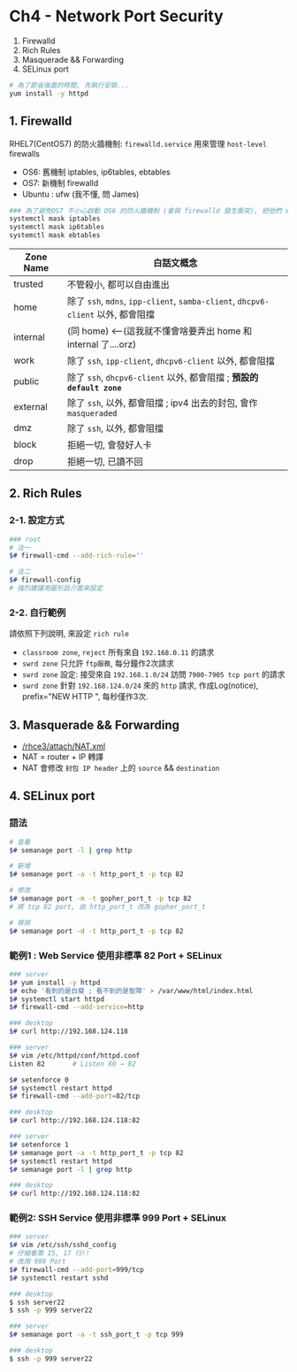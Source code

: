 # Ch4  - Network Port Security

1. Firewalld
2. Rich Rules
3. Masquerade && Forwarding
4. SELinux port

```sh
# 為了節省後面的時間, 先執行安裝...
yum install -y httpd
```

## 1. Firewalld

RHEL7(CentOS7) 的防火牆機制: `firewalld.service` 用來管理 `host-level` firewalls

- OS6: 舊機制 iptables, ip6tables, ebtables
- OS7: 新機制 firewalld
- Ubuntu : ufw (我不懂, 問 James)

```sh
### 為了避免OS7 不小心啟動 OS6 的防火牆機制 (會與 firewalld 發生衝突), 把他們 mask 掉
systemctl mask iptables
systemctl mask ip6tables
systemctl mask ebtables
```

Zone Name | 白話文概念
--------- | ----------
trusted   | 不管殺小, 都可以自由進出
home      | 除了 `ssh`, `mdns`, `ipp-client`, `samba-client`, `dhcpv6-client` 以外, 都會阻擋
internal  | (同 home)  <--(這我就不懂會啥要弄出 home 和 internal 了....orz)
work      | 除了 `ssh`,         `ipp-client`,                 `dhcpv6-client` 以外, 都會阻擋
public    | 除了 `ssh`,                                       `dhcpv6-client` 以外, 都會阻擋 ; **預設的 `default zone`**
external  | 除了 `ssh`,                                                       以外, 都會阻擋 ; ipv4 出去的封包, 會作 `masqueraded`
dmz       | 除了 `ssh`,                                                       以外, 都會阻擋
block     | 拒絕一切, 會發好人卡
drop      | 拒絕一切, 已讀不回


## 2. Rich Rules

### 2-1. 設定方式

```sh
### root
# 法一
$# firewall-cmd --add-rich-rule=''

# 法二
$# firewall-config
# 強烈建議用圖形話介面來設定
```

### 2-2. 自行範例

請依照下列說明, 來設定 `rich rule`

- `classroom zone`, `reject` 所有來自 `192.168.0.11` 的請求
- `swrd zone` 只允許 `ftp服務`, 每分鐘作2次請求
- `swrd zone` 設定: 接受來自 `192.168.1.0/24` 訪問 `7900-7905 tcp port` 的請求
- `swrd zone` 針對 `192.168.124.0/24` 來的 `http` 請求, 作成Log(notice), prefix="NEW HTTP ", 每秒僅作3次.

## 3. Masquerade && Forwarding

* [/rhce3/attach/NAT.xml](https://www.draw.io/)
* NAT = router + IP 轉譯
* NAT 會修改 `封包 IP header` 上的 `source` && `destination`

## 4. SELinux port

### 語法

```sh
# 查看
$# semanage port -l | grep http

# 新增
$# semanage port -a -t http_port_t -p tcp 82

# 修改
$# semanage port -m -t gopher_port_t -p tcp 82
# 將 tcp 82 port, 由 http_port_t 改為 gopher_port_t

# 移除
$# semanage port -d -t http_port_t -p tcp 82
```

### 範例1 : Web Service 使用非標準 82 Port + SELinux

```sh
### server
$# yum install -y httpd
$# echo '看到的是白癡 ; 看不到的是智障' > /var/www/html/index.html
$# systemctl start httpd
$# firewall-cmd --add-service=http

### desktop
$# curl http://192.168.124.118

### server
$# vim /etc/httpd/conf/httpd.conf
Listen 82       # Listen 80 → 82

$# setenforce 0
$# systemctl restart httpd
$# firewall-cmd --add-port=82/tcp

### desktop
$# curl http://192.168.124.118:82

### server
$# setenforce 1
$# semanage port -a -t http_port_t -p tcp 82
$# systemctl restart httpd
$# semanage port -l | grep http

### desktop
$# curl http://192.168.124.118:82
```

### 範例2: SSH Service 使用非標準 999 Port + SELinux

```sh
### server
$# vim /etc/ssh/sshd_config
# 仔細看第 15, 17 行!!
# 改用 999 Port
$# firewall-cmd --add-port=999/tcp
$# systemctl restart sshd

### desktop
$ ssh server22
$ ssh -p 999 server22

### server
$# semanage port -a -t ssh_port_t -p tcp 999

### desktop
$ ssh -p 999 server22
```

